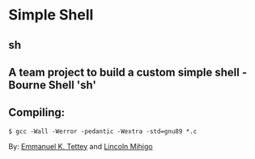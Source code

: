 # Simple Shell

## sh
## A team project to build a custom simple shell - Bourne Shell 'sh'

## Compiling:
`$ gcc -Wall -Werror -pedantic -Wextra -std=gnu89 *.c`

By: [Emmanuel K. Tettey](https://github.com/anuelt2) and [Lincoln Mihigo](https://github.com/LinMihigo)
